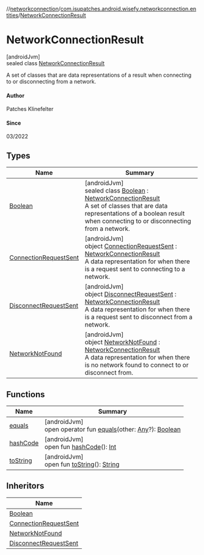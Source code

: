 //[networkconnection](../../../index.md)/[com.isupatches.android.wisefy.networkconnection.entities](../index.md)/[NetworkConnectionResult](index.md)

# NetworkConnectionResult

[androidJvm]\
sealed class [NetworkConnectionResult](index.md)

A set of classes that are data representations of a result when connecting to or disconnecting from a network.

#### Author

Patches Klinefelter

#### Since

03/2022

## Types

| Name | Summary |
|---|---|
| [Boolean](-boolean/index.md) | [androidJvm]<br>sealed class [Boolean](-boolean/index.md) : [NetworkConnectionResult](index.md)<br>A set of classes that are data representations of a boolean result when connecting to or disconnecting from a network. |
| [ConnectionRequestSent](-connection-request-sent/index.md) | [androidJvm]<br>object [ConnectionRequestSent](-connection-request-sent/index.md) : [NetworkConnectionResult](index.md)<br>A data representation for when there is a request sent to connecting to a network. |
| [DisconnectRequestSent](-disconnect-request-sent/index.md) | [androidJvm]<br>object [DisconnectRequestSent](-disconnect-request-sent/index.md) : [NetworkConnectionResult](index.md)<br>A data representation for when there is a request sent to disconnect from a network. |
| [NetworkNotFound](-network-not-found/index.md) | [androidJvm]<br>object [NetworkNotFound](-network-not-found/index.md) : [NetworkConnectionResult](index.md)<br>A data representation for when there is no network found to connect to or disconnect from. |

## Functions

| Name | Summary |
|---|---|
| [equals](-disconnect-request-sent/index.md#585090901%2FFunctions%2F-1202619134) | [androidJvm]<br>open operator fun [equals](-disconnect-request-sent/index.md#585090901%2FFunctions%2F-1202619134)(other: [Any](https://kotlinlang.org/api/latest/jvm/stdlib/kotlin/-any/index.html)?): [Boolean](https://kotlinlang.org/api/latest/jvm/stdlib/kotlin/-boolean/index.html) |
| [hashCode](-disconnect-request-sent/index.md#1794629105%2FFunctions%2F-1202619134) | [androidJvm]<br>open fun [hashCode](-disconnect-request-sent/index.md#1794629105%2FFunctions%2F-1202619134)(): [Int](https://kotlinlang.org/api/latest/jvm/stdlib/kotlin/-int/index.html) |
| [toString](-disconnect-request-sent/index.md#1616463040%2FFunctions%2F-1202619134) | [androidJvm]<br>open fun [toString](-disconnect-request-sent/index.md#1616463040%2FFunctions%2F-1202619134)(): [String](https://kotlinlang.org/api/latest/jvm/stdlib/kotlin/-string/index.html) |

## Inheritors

| Name |
|---|
| [Boolean](-boolean/index.md) |
| [ConnectionRequestSent](-connection-request-sent/index.md) |
| [NetworkNotFound](-network-not-found/index.md) |
| [DisconnectRequestSent](-disconnect-request-sent/index.md) |
